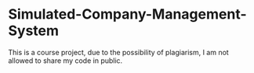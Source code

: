 # Simulated-Company-Management-System
<p>This is a course project, due to the possibility of plagiarism, I am not allowed to share my code in public.<br>


